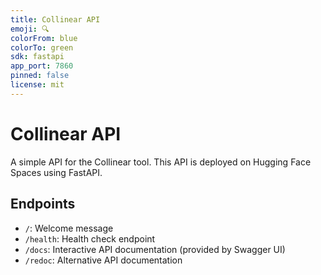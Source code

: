 ```yaml
---
title: Collinear API
emoji: 🔍
colorFrom: blue
colorTo: green
sdk: fastapi
app_port: 7860
pinned: false
license: mit
---
```


# Collinear API

A simple API for the Collinear tool. This API is deployed on Hugging Face Spaces using FastAPI.

## Endpoints

- `/`: Welcome message
- `/health`: Health check endpoint
- `/docs`: Interactive API documentation (provided by Swagger UI)
- `/redoc`: Alternative API documentation
